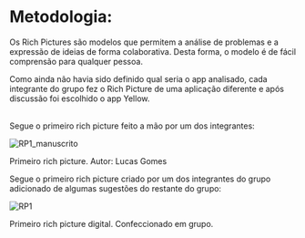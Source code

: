 # Metodologia:
Os Rich Pictures são modelos que permitem a análise de problemas e a expressão de ideias de forma colaborativa. Desta forma, o modelo é de fácil comprensão para qualquer pessoa.

Como ainda não havia sido definido qual seria o app analisado, cada integrante do grupo fez o Rich Picture
de uma aplicação diferente e após discussão foi escolhido o app Yellow.<br><br>


Segue o primeiro rich picture feito a mão por um dos integrantes:

![RP1_manuscrito](https://raw.githubusercontent.com/Requisitos2-2019/Yellow-Grupo-4/master/img/pre_rastreabilidade/rich_pictures/RichPicture_v1_manuscrito.jpg)

Primeiro rich picture. Autor: Lucas Gomes

Segue o primeiro rich picture criado por um dos integrantes do grupo adicionado de algumas sugestões do restante do grupo:

![RP1](https://raw.githubusercontent.com/Requisitos2-2019/Yellow-Grupo-4/master/img/pre_rastreabilidade/rich_pictures/RichPicture_v1.png)

Primeiro rich picture digital. Confeccionado em grupo.